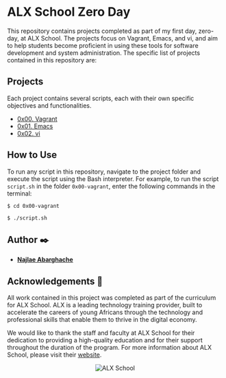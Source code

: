 # ALX School Zero Day

This repository contains projects completed as part of my first day, zero-day, at ALX School. The projects focus on Vagrant, Emacs, and vi, and aim to help students become proficient in using these tools for software development and system administration. The specific list of projects contained in this repository are:

## Projects
Each project contains several scripts, each with their own specific objectives and functionalities.

* [0x00. Vagrant](./0x00-vagrant)
* [0x01. Emacs](./0x01-emacs)
* [0x02. vi](./0x02-vi)

## How to Use
To run any script in this repository, navigate to the project folder and execute the script using the Bash interpreter. For example, to run the script `script.sh` in the folder `0x00-vagrant`, enter the following commands in the terminal:

`$ cd 0x00-vagrant`

`$ ./script.sh`

## Author :black_nib:

* [**Najlae Abarghache**](https://github.com/najlae01)

## Acknowledgements :pray:

All work contained in this project was completed as part of the curriculum for ALX School. ALX is a leading technology training provider, built to accelerate the careers of young Africans through the technology and professional skills that enable them to thrive in the digital economy.

We would like to thank the staff and faculty at ALX School for their dedication to providing a high-quality education and for their support throughout the duration of the program. For more information about ALX School, please visit their [website](https://www.alxafrica.com/).

<p align="center">
  <img src="https://www.alxafrica.com/wp-content/uploads/2022/12/logo-white.svg"
       alt="ALX School"
  >
</p>
